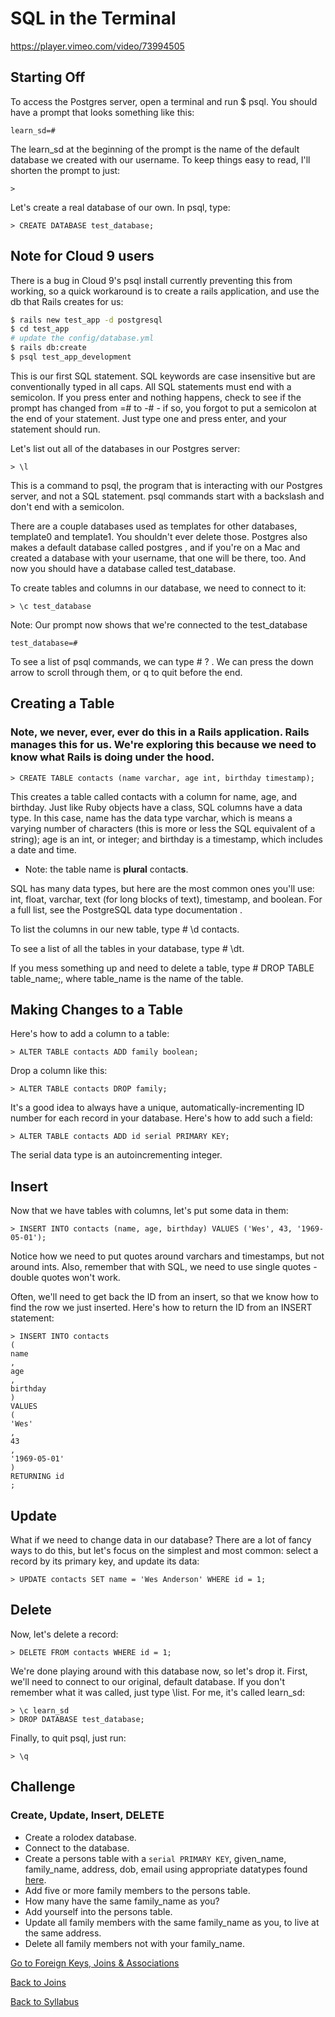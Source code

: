 # SQL in the Terminal

https://player.vimeo.com/video/73994505

## Starting Off

To access the Postgres server, open a terminal and run $ psql. You should have a prompt that looks something like this:
```
learn_sd=#
```
The learn_sd at the beginning of the prompt is the name of the default database we created with our username. To keep things easy to read, I'll shorten the prompt to just:
```
>
```
Let's create a real database of our own. In psql, type:
```
> CREATE DATABASE test_database;
```

## Note for Cloud 9 users
There is a bug in Cloud 9's psql install currently preventing this from working, so a quick workaround is to create a rails application, and use the db that Rails creates for us:

```bash
$ rails new test_app -d postgresql
$ cd test_app
# update the config/database.yml
$ rails db:create
$ psql test_app_development
```

This is our first SQL statement. SQL keywords are case insensitive but are conventionally typed in all caps. All SQL statements must end with a semicolon. If you press enter and nothing happens, check to see if the prompt has changed from =# to -# - if so, you forgot to put a semicolon at the end of your statement. Just type one and press enter, and your statement should run.

Let's list out all of the databases in our Postgres server:
```
> \l
```
This is a command to psql, the program that is interacting with our Postgres server, and not a SQL statement. psql commands start with a backslash and don't end with a semicolon.

There are a couple databases used as templates for other databases,  template0 and template1. You shouldn't ever delete those. Postgres also makes a default database called postgres , and if you're on a Mac and created a database with your username, that one will be there, too. And now you should have a database called  test_database.

To create tables and columns in our database, we need to connect to it:
```
> \c test_database
```
Note: Our prompt now shows that we're connected to the test_database
```
test_database=#
```
To see a list of psql commands, we can type # \? . We can press the down arrow to scroll through them, or q to quit before the end.

## Creating a Table

### Note, we never, ever, ever do this in a Rails application.  Rails manages this for us.  We're exploring this because we need to know what Rails is doing under the hood.

```
> CREATE TABLE contacts (name varchar, age int, birthday timestamp);
```
This creates a table called contacts with a column for name, age, and birthday. Just like Ruby objects have a class, SQL columns have a data type. In this case, name has the data type varchar, which is means a varying number of characters (this is more or less the SQL equivalent of a string); age is an int, or integer; and birthday is a timestamp, which includes a date and time.

* Note: the table name is **plural** contact**s**.

SQL has many data types, but here are the most common ones you'll use:  int, float, varchar, text (for long blocks of text), timestamp, and boolean. For a full list, see the PostgreSQL data type documentation .

To list the columns in our new table, type # \d contacts.

To see a list of all the tables in your database, type # \dt.

If you mess something up and need to delete a table, type # DROP TABLE table_name;, where table_name is the name of the table.

## Making Changes to a Table

Here's how to add a column to a table:
```
> ALTER TABLE contacts ADD family boolean;
```
Drop a column like this:
```
> ALTER TABLE contacts DROP family;
```
It's a good idea to always have a unique, automatically-incrementing ID number for each record in your database. Here's how to add such a field:
```
> ALTER TABLE contacts ADD id serial PRIMARY KEY;
```
The serial data type is an autoincrementing integer.

## Insert
Now that we have tables with columns, let's put some data in them:
```
> INSERT INTO contacts (name, age, birthday) VALUES ('Wes', 43, '1969-05-01');
```
Notice how we need to put quotes around varchars and timestamps, but not around ints. Also, remember that with SQL, we need to use single quotes - double quotes won't work.

Often, we'll need to get back the ID from an insert, so that we know how to find the row we just inserted. Here's how to return the ID from an INSERT statement:
```
> INSERT INTO contacts
(
name
,
age
,
birthday
)
VALUES
(
'Wes'
,
43
,
'1969-05-01'
)
RETURNING id
;
```

## Update
What if we need to change data in our database? There are a lot of fancy ways to do this, but let's focus on the simplest and most common: select a record by its primary key, and update its data:
```
> UPDATE contacts SET name = 'Wes Anderson' WHERE id = 1;
```

## Delete

Now, let's delete a record:
```
> DELETE FROM contacts WHERE id = 1;
```
We're done playing around with this database now, so let's drop it. First, we'll need to connect to our original, default database. If you don't remember what it was called, just type \list. For me, it's called learn_sd:
```
> \c learn_sd
> DROP DATABASE test_database;
```
Finally, to quit psql, just run:
```
> \q
```

## Challenge

### Create, Update, Insert, DELETE

* Create a rolodex database.
* Connect to the database.
* Create a persons table with a `serial PRIMARY KEY`, given_name, family_name, address, dob, email using appropriate datatypes found <a href="https://www.postgresql.org/docs/9.5/static/datatype.html#DATATYPE-TABLE" target="_blank">here</a>.
* Add five or more family members to the persons table.
* How many have the same family_name as you?
* Add yourself into the persons table.
* Update all family members with the same family_name as you, to live at the same address.
* Delete all family members not with your family_name.

[Go to Foreign Keys, Joins & Associations](./10_sql_joins.md)

[Back to Joins](./08rails_sql_joins.md)

[Back to Syllabus](../README.md)
